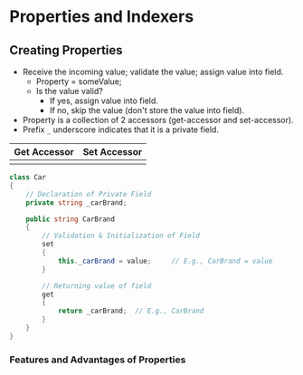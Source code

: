 # Properties and Indexers

## Creating Properties

- Receive the incoming value; validate the value; assign value into field.
    - Property = someValue;
    - Is the value valid?
        - If yes, assign value into field.
        - If no, skip the value (don't store the value into field).
- Property is a collection of 2 accessors (get-accessor and set-accessor).
- Prefix `_` underscore indicates that it is a private field.

|Get Accessor|Set Accessor|
|:-:|:-:|
|||

```cs
class Car
{
    // Declaration of Private Field
    private string _carBrand;

    public string CarBrand
    {
        // Validation & Initialization of Field
        set 
        {
            this._carBrand = value;     // E.g., CarBrand = value
        }

        // Returning value of field
        get 
        {
            return _carBrand;  // E.g., CarBrand
        }
    }
}
```

### Features and Advantages of Properties



